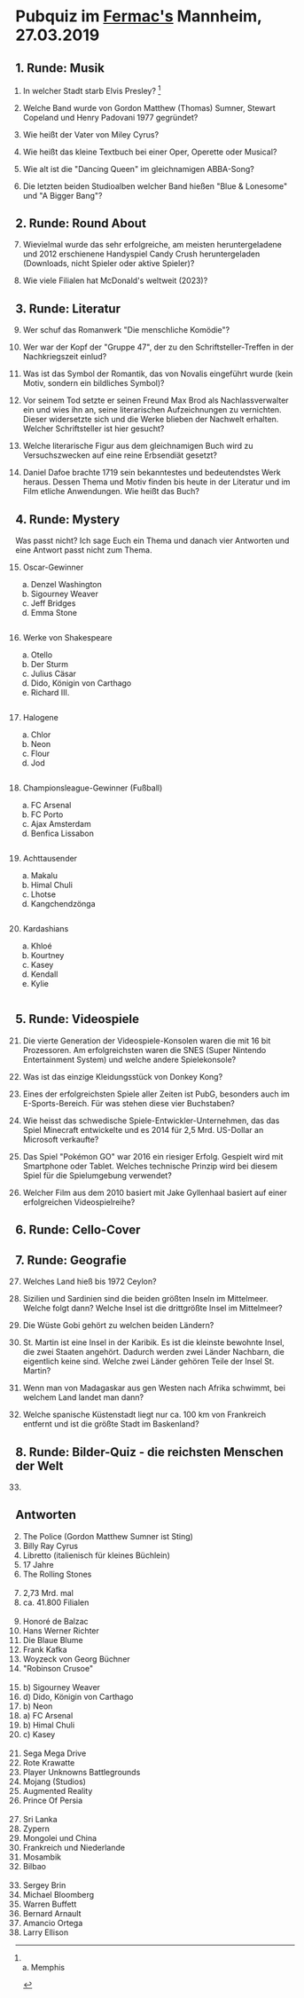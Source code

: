 <style type="text/css">
  ol { padding-inline-start: 1em; }
  ol ol { list-style-type: lower-alpha; padding-bottom: 1em; }
</style>
# Pubquiz im [Fermac's](https://fermacs.de/) Mannheim, 27.03.2019

## 1. Runde: Musik

1. In welcher Stadt starb Elvis Presley? [^1]

2. Welche Band wurde von Gordon Matthew (Thomas) Sumner, Stewart Copeland  und Henry Padovani 1977 gegründet?

3. Wie heißt der Vater von Miley Cyrus?

4. Wie heißt das kleine Textbuch bei einer Oper, Operette oder Musical?

5. Wie alt ist die "Dancing Queen" im gleichnamigen ABBA-Song?

6. Die letzten beiden Studioalben welcher Band hießen "Blue & Lonesome" und "A Bigger Bang"?

## 2. Runde: Round About

7. Wievielmal wurde das sehr erfolgreiche, am meisten heruntergeladene und 2012 erschienene Handyspiel Candy Crush heruntergeladen (Downloads, nicht Spieler oder aktive Spieler)?

8. Wie viele Filialen hat McDonald's weltweit (2023)?

## 3. Runde: Literatur

9. Wer schuf das Romanwerk "Die menschliche Komödie"?

10. Wer war der Kopf der "Gruppe 47", der zu den Schriftsteller-Treffen in der Nachkriegszeit einlud?

11. Was ist das Symbol der Romantik, das von Novalis eingeführt wurde (kein Motiv, sondern ein bildliches Symbol)?

12. Vor seinem Tod setzte er seinen Freund Max Brod als Nachlassverwalter ein und wies ihn an, seine literarischen Aufzeichnungen zu vernichten. Dieser widersetzte sich und die Werke blieben der Nachwelt erhalten. Welcher Schriftsteller ist hier gesucht?

13. Welche literarische Figur aus dem gleichnamigen Buch wird zu Versuchszwecken auf eine reine Erbsendiät gesetzt?

14. Daniel Dafoe brachte 1719 sein bekanntestes und bedeutendstes Werk heraus. Dessen Thema und Motiv finden bis heute in der Literatur und im Film etliche Anwendungen. Wie heißt das Buch?

## 4. Runde: Mystery
Was passt nicht? Ich sage Euch ein Thema und danach vier Antworten und eine Antwort passt nicht zum Thema.

15. Oscar-Gewinner
    1. Denzel Washington
    2. Sigourney Weaver
    3. Jeff Bridges
    4. Emma Stone

16. Werke von Shakespeare
    1. Otello
    2. Der Sturm
    3. Julius Cäsar
    4. Dido, Königin von Carthago
    5. Richard III.

17. Halogene
    1. Chlor
    2. Neon
    3. Flour
    4. Jod

18. Championsleague-Gewinner (Fußball)
    1. FC Arsenal
    2. FC Porto
    3. Ajax Amsterdam
    4. Benfica Lissabon

19. Achttausender
    1. Makalu
    2. Himal Chuli
    3. Lhotse
    4. Kangchendzönga

20. Kardashians
    1. Khloé
    2. Kourtney
    3. Kasey
    4. Kendall
    5. Kylie

## 5. Runde: Videospiele

21. Die vierte Generation der Videospiele-Konsolen waren die mit 16 bit Prozessoren. Am erfolgreichsten waren die SNES (Super Nintendo Entertainment System) und welche andere Spielekonsole?

22. Was ist das einzige Kleidungsstück von Donkey Kong?

23. Eines der erfolgreichsten Spiele aller Zeiten ist PubG, besonders auch im E-Sports-Bereich. Für was stehen diese vier Buchstaben?

24. Wie heisst das schwedische Spiele-Entwickler-Unternehmen, das das Spiel Minecraft entwickelte und es 2014 für 2,5 Mrd. US-Dollar an Microsoft verkaufte?

25. Das Spiel "Pokémon GO" war 2016 ein riesiger Erfolg. Gespielt wird mit Smartphone oder Tablet. Welches technische Prinzip wird bei diesem Spiel für die Spielumgebung verwendet?

26. Welcher Film aus dem 2010 basiert mit Jake Gyllenhaal basiert auf einer erfolgreichen Videospielreihe?

## 6. Runde: Cello-Cover
## 7. Runde: Geografie

27. Welches Land hieß bis 1972 Ceylon?

28. Sizilien und Sardinien sind die beiden größten Inseln im Mittelmeer. Welche folgt dann? Welche Insel ist die drittgrößte Insel im Mittelmeer?

29. Die Wüste Gobi gehört zu welchen beiden Ländern?

30. St. Martin ist eine Insel in der Karibik. Es ist die kleinste bewohnte Insel, die zwei Staaten angehört. Dadurch werden zwei Länder Nachbarn, die eigentlich keine sind. Welche zwei Länder gehören Teile der Insel St. Martin?

31. Wenn man von Madagaskar aus gen Westen nach Afrika schwimmt, bei welchem Land landet man dann?

32. Welche spanische Küstenstadt liegt nur ca. 100 km von Frankreich entfernt und ist die größte Stadt im Baskenland?

## 8. Runde: Bilder-Quiz - die reichsten Menschen der Welt

33. 

## Antworten

[^1]: 1. Memphis
2. The Police (Gordon Matthew Sumner ist Sting)
3. Billy Ray Cyrus
4. Libretto (italienisch für kleines Büchlein)
5. 17 Jahre
6. The Rolling Stones\
&nbsp;
7. 2,73 Mrd. mal
8. ca. 41.800 Filialen\
&nbsp;
9. Honoré de Balzac
10. Hans Werner Richter
11. Die Blaue Blume
12. Frank Kafka
13. Woyzeck von Georg Büchner
14. "Robinson Crusoe"\
&nbsp;
15. b\) Sigourney Weaver
16. d\) Dido, Königin von Carthago
17. b\) Neon
18. a\) FC Arsenal
19. b\) Himal Chuli
20. c\) Kasey\
&nbsp;
21. Sega Mega Drive
22. Rote Krawatte
23. Player Unknowns Battlegrounds
24. Mojang (Studios)
25. Augmented Reality
26. Prince Of Persia\
&nbsp;
27. Sri Lanka
28. Zypern
29. Mongolei und China
30. Frankreich und Niederlande
31. Mosambik
32. Bilbao\
&nbsp;
33. Sergey Brin
34. Michael Bloomberg
35. Warren Buffett
36. Bernard Arnault
37. Amancio Ortega
38. Larry Ellison
